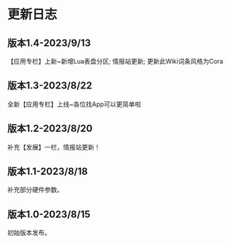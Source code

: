 # 更新日志

## 版本1.4-2023/9/13
【应用专栏】上新~新增Lua表盘分区;
情报站更新;
更新此Wiki词条风格为Cora

## 版本1.3-2023/8/22
全新【应用专栏】上线~各位找App可以更简单啦 

## 版本1.2-2023/8/20
补充【发展】一栏，情报站更新！

## 版本1.1-2023/8/18
补充部分硬件参数。

## 版本1.0-2023/8/15
初始版本发布。